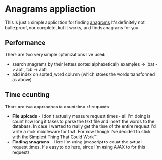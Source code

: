 # Anagrams appliaction

This is just a simple application for finding [anagrams](http://en.wikipedia.org/wiki/Anagram)
It's definitely not bulletproof, nor complete, but it works, and finds anagrams for you.

## Performance

There are two very simple optimizations I've used:
* search anagrams by their letters sorted alphabetically 
      examples =>  (bat -> abt , tab -> abt)
* add index on sorted_word column (which stores the words transformed as above)

## Time counting

There are two approaches to count time of requests
* **File uploads** - I don't actually measure request times - all I'm doing is count how long it takes to parse the text file and insert the words to the database. In case I wanted to really get the time of the entire request I'd write a rack middleware for that. For now though I've decided to stick with the Simplest Thing That Could Work™. 
* **Finding anagrams** - Here I'm using javascript to count the actual request times. It's easy to do here, since I'm using AJAX to for this requests.

